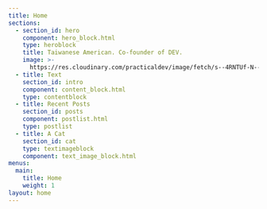 ```yaml
---
title: Home
sections:
  - section_id: hero
    component: hero_block.html
    type: heroblock
    title: Taiwanese American. Co-founder of DEV.
    image: >-
      https://res.cloudinary.com/practicaldev/image/fetch/s--4RNTUf-N--/c_fill,f_auto,fl_progressive,h_320,q_auto,w_320/https://dev-to-uploads.s3.amazonaws.com/uploads/user/profile_image/264/40d89fb9-4de0-414d-8a06-f52ddda0bc75.jpg
  - title: Text
    section_id: intro
    component: content_block.html
    type: contentblock
  - title: Recent Posts
    section_id: posts
    component: postlist.html
    type: postlist
  - title: A Cat
    section_id: cat
    type: textimageblock
    component: text_image_block.html
menus:
  main:
    title: Home
    weight: 1
layout: home
---
```

